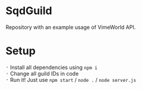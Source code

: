 # SqdGuild
Repository with an example usage of VimeWorld API.
# Setup
᛫ Install all dependencies using `npm i`<br>
᛫ Change all guild IDs in code<br>
᛫ Run it! Just use `npm start` / `node .` / `node server.js`<br>
